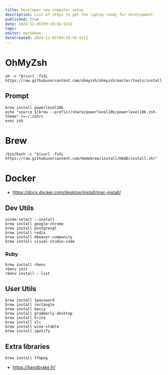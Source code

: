 ```yaml
---
title: Developer new computer setup
description: List of steps to get the laptop ready for development
published: true
date: 2024-12-05T09:19:56.931Z
tags: 
editor: markdown
dateCreated: 2024-12-05T09:19:56.931Z
---
```


# OhMyZsh
```
sh -c "$(curl -fsSL https://raw.githubusercontent.com/ohmyzsh/ohmyzsh/master/tools/install.sh)"
```

## Prompt

```
brew install powerlevel10k
echo "source $(brew --prefix)/share/powerlevel10k/powerlevel10k.zsh-theme" >>~/.zshrc
exec zsh
```

# Brew
```
/bin/bash -c "$(curl -fsSL https://raw.githubusercontent.com/Homebrew/install/HEAD/install.sh)"
```

# Docker

- https://docs.docker.com/desktop/install/mac-install/


## Dev Utils

```
xcode-select --install
brew install google-chrome
brew install postgresql
brew install redis
brew install dbeaver-community
brew install visual-studio-code
```

### Ruby

```
brew install rbenv
rbenv init
rbenv install --list
```

## User Utils

```
brew install 1password
brew install rectangle
brew install maccy
brew install grammarly-desktop
brew install krita
brew install vlc
brew install wine-stable
brew install spotify
```

## Extra libraries

```
brew install ffmpeg
```

- https://handbrake.fr/
